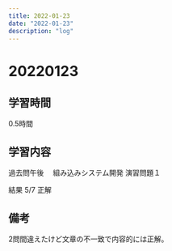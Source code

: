 ```yaml
---
title: 2022-01-23
date: "2022-01-23"
description: "log"
---
```


# 20220123

## 学習時間
0.5時間

## 学習内容
過去問午後　
組み込みシステム開発
演習問題１

結果
5/7 正解

## 備考
2問間違えたけど文章の不一致で内容的には正解。